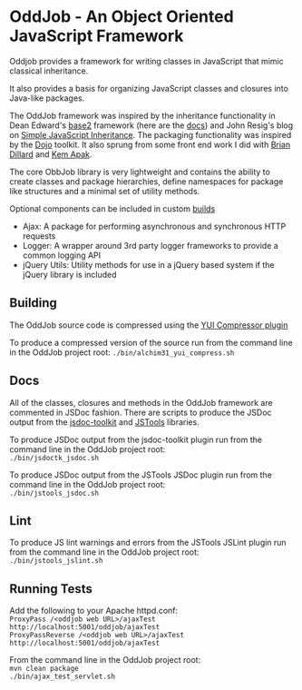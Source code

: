 OddJob - An Object Oriented JavaScript Framework
================================

Oddjob provides a framework for writing classes in JavaScript that mimic classical inheritance.

It also provides a basis for organizing JavaScript classes and closures into Java-like packages.

The OddJob framework was inspired by the inheritance functionality in Dean Edward's [base2](https://code.google.com/p/base2) framework (here are the [docs](http://base2.googlecode.com/svn/version/1.0.2/doc/base2.html#/doc/!base2.Base)) and John Resig's blog on [Simple JavaScript Inheritance](http://ejohn.org/blog/simple-javascript-inheritance).  The packaging functionality was inspired by the [Dojo](http://dojotoolkit.org) toolkit. It also sprung from some front end work I did with [Brian Dillard](http://www.briandillard.com) and [Kem Apak](http://www.linkedin.com/in/kemapak).

The core ObbJob library is very lightweight and contains the ability to create classes and package hierarchies, define namespaces for package like structures and a minimal set of utility methods.

Optional components can be included in custom [builds](http://oddjob.interzonedev.com)
+ Ajax: A package for performing asynchronous and synchronous HTTP requests
+ Logger: A wrapper around 3rd party logger frameworks to provide a common logging API
+ jQuery Utils: Utility methods for use in a jQuery based system if the jQuery library is included

Building
--------

The OddJob source code is compressed using the [YUI Compressor plugin](https://github.com/davidB/yuicompressor-maven-plugin)

To produce a compressed version of the source run from the command line in the OddJob project root:
`./bin/alchim31_yui_compress.sh`

Docs
----

All of the classes, closures and methods in the OddJob framework are commented in JSDoc fashion.  There are scripts to produce the JSDoc output from the [jsdoc-toolkit](http://code.google.com/p/jsdoctk-plugin) and [JSTools](http://www.dev.abiss.gr/mvn-jstools/) libraries.

To produce JSDoc output from the jsdoc-toolkit plugin run from the command line in the OddJob project root:  
`./bin/jsdoctk_jsdoc.sh`

To produce JSDoc output from the JSTools JSDoc plugin run from the command line in the OddJob project root:  
`./bin/jstools_jsdoc.sh`

Lint
----

To produce JS lint warnings and errors from the JSTools JSLint plugin run from the command line in the OddJob project root:  
`./bin/jstools_jslint.sh`

Running Tests
-------------

Add the following to your Apache httpd.conf:  
`ProxyPass /<oddjob web URL>/ajaxTest http://localhost:5001/oddjob/ajaxTest`  
`ProxyPassReverse /<oddjob web URL>/ajaxTest http://localhost:5001/oddjob/ajaxTest`

From the command line in the OddJob project root:  
`mvn clean package`  
`./bin/ajax_test_servlet.sh`
